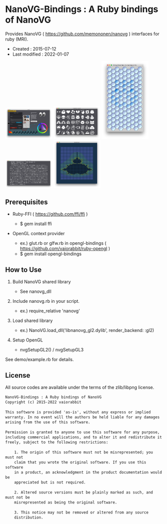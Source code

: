 # NanoVG-Bindings : A Ruby bindings of NanoVG #

Provides NanoVG ( https://github.com/memononen/nanovg ) interfaces for ruby (MRI).

*   Created : 2015-07-12
*   Last modified : 2022-01-07

<img src="https://raw.githubusercontent.com/vaiorabbit/nanovg-bindings/master/doc/example_rb.png" width="150"> <img src="https://raw.githubusercontent.com/vaiorabbit/nanovg-bindings/master/doc/emojifont_rb.png" width="150"> <img src="https://raw.githubusercontent.com/vaiorabbit/nanovg-bindings/master/doc/hex_gol_glider5_rb.png" width="150"> <img src="https://raw.githubusercontent.com/vaiorabbit/nanovg-bindings/master/doc/jpfont_rb.png" width="150"> <img src="https://raw.githubusercontent.com/vaiorabbit/nanovg-bindings/master/doc/mandelbrot_rb.png" width="150">


## Prerequisites ##

*   Ruby-FFI ( https://github.com/ffi/ffi )
	*   $ gem install ffi

*   OpenGL context provider
	*   ex.) glut.rb or glfw.rb in opengl-bindings ( https://github.com/vaiorabbit/ruby-opengl )
	*   $ gem install opengl-bindings

## How to Use ##

1. Build NanoVG shared library
	*   See nanovg_dll

2. Include nanovg.rb in your script.
	*   ex.) require_relative 'nanovg'

3. Load shared library
	*   ex.) NanoVG.load_dll('libnanovg_gl2.dylib', render_backend: :gl2)

4. Setup OpenGL
	*   nvgSetupGL2() / nvgSetupGL3

See demo/example.rb for details.

## License ##

All source codes are available under the terms of the zlib/libpng license.

	NanoVG-Bindings : A Ruby bindings of NanoVG
	Copyright (c) 2015-2022 vaiorabbit
	
	This software is provided 'as-is', without any express or implied
	warranty. In no event will the authors be held liable for any damages
	arising from the use of this software.
	
	Permission is granted to anyone to use this software for any purpose,
	including commercial applications, and to alter it and redistribute it
	freely, subject to the following restrictions:
	
	    1. The origin of this software must not be misrepresented; you must not
	    claim that you wrote the original software. If you use this software
	    in a product, an acknowledgment in the product documentation would be
	    appreciated but is not required.
	
	    2. Altered source versions must be plainly marked as such, and must not be
	    misrepresented as being the original software.
	
	    3. This notice may not be removed or altered from any source
	    distribution.
